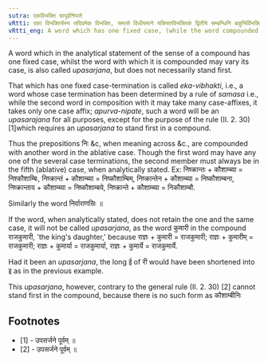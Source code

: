 ```yaml
---
sutra: एकविभक्ति चापूर्वनिपाते
vRtti: एका विभक्तिर्यस्य तदिदमेक विभक्ति, समासे विधीयमाने यन्नियतविभक्तिकं द्वितीये सम्बन्धिनि बाहुभिर्विभक्तिभिर्युज्यमानेप्येकयैविवभक्त्या युज्यते तदुपसर्जनसंज्ञं भवति, अपूर्वनिपाते, पूर्वनिपातं पूर्वनिपाताख्यमुपसर्जनकार्यं वर्जयित्वा ॥
vRtti_eng: A word which has one fixed case, (while the word compounded with it may vary its case) is also _upasarjana_, except for the purposes of the rule which requires the _upasarjana_ to stand first in a compound.
---
```

A word which in the analytical statement of the sense of a compound has one fixed case, whilst the word with which it is compounded may vary its case, is also called _upasarjana_, but does not necessarily stand first.

That which has one fixed case-termination is called _eka_-_vibhakti_, i.e., a word whose case termination has been determined by a rule of _samasa_ i.e., while the second word in composition with it may take many case-affixes, it takes only one case affix; _apurva_-_nipate_, such a word will be an _upasarajana_ for all purposes, except for the purpose of the rule (II. 2. 30) \[1\]which requires an _upasarjana_ to stand first in a compound.

Thus the prepositions निः &c, when meaning across &c., are compounded with another word in the ablative case. Though the first word may have any one of the several case terminations, the second member must always be in the fifth (ablative) case, when analytically stated. Ex: निष्क्रान्तः + कौशाम्ब्या = निश्कौशाम्बिः, निष्क्रान्तं + कौशाम्ब्या = निष्कौशाम्बिम्, निष्क्रान्तेन + कौशाम्ब्या = निष्कौशाम्बना, निष्क्रान्ताय + कौशाम्ब्या =  निष्कौशाम्बये, निष्क्रान्ते + कौशाम्ब्या = निकौशाम्बौ.

Similarly the word निर्वाराणसिः ॥

If the word, when analytically stated, does not retain the one and the same case, it will not be called _upasarjana_, as the word कुमारी in the compound राजकुमारी, 'the king's daughter,' because राज्ञः + कुमारी = राजकुमारी; राज्ञः + कुमारीम् = राजकुमारी; राज्ञः + कुमार्या = राजकुमार्या, राज्ञः + कुमार्ये = राजकुमार्ये.

Had it been an _upasarjana_, the long ई of री would have been shortened into इ as in the previous example.

This _upasarjana_, however, contrary to the general rule (II. 2. 30) \[2\] cannot stand first in the compound, because there is no such form as कौशाम्बीनिः

## Footnotes
- [1] - उपसर्जने पूर्वम् ॥
- [2] - उपसर्जने पूर्वम् ॥
